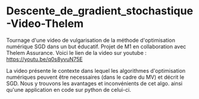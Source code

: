 # Descente_de_gradient_stochastique-Video-Thelem
Tournage d'une video de vulgarisation de la méthode d'optimisation numérique SGD dans un but éducatif. Projet de M1 en collaboration avec Thelem Assurance.
Voici le lien de la video sur youtube : https://youtu.be/q0s8yvuN75E

La video présente le contexte dans lequel les algorithmes d'optimisation numériques peuvent être necessaires (dans le cadre du MV) et décrit le SGD. Nous y trouvons les avantages et inconvénients de cet algo. ainsi qu'une application en code sur python de celui-ci.
